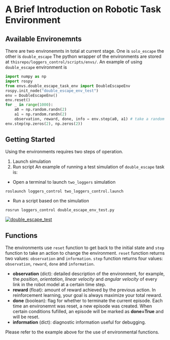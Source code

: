 # A Brief Introduction on Robotic Task Environment

## Available Environemnts
There are two environemnts in total at current stage. One is `solo_escape` the other is `double_escape` The python wrapper of the environments are stored at `thisrepo/loggers_control/scripts/envs/`. An example of using `double_escape` environment is
```python
import numpy as np
import rospy
from envs.double_escape_task_env import DoubleEscapeEnv
rospy.init_node("double_escape_env_test")
env = DoubleEscapeEnv()
env.reset()
for _ in range(1000):
    a0 = np.random.randn(2)
    a1 = np.random.randn(2)
    observation, reward, done, info = env.step(a0, a1) # take a random action
env.step(np.zeros(2), np.zeros(2))
```

## Getting Started
Using the environments requires two steps of operation.
1. Launch simulation
2. Run script
An example of running a test simulation of `double_escape` task is:
- Open a terminal to launch `two_loggers` simulation
```console
roslaunch loggers_control two_loggers_control.launch
```
- Run a script based on the simulation
```console
rosrun loggers_control double_escape_env_test.py
```
[![double_escape_test](http://i3.ytimg.com/vi/BvJD3rj6EMg/hqdefault.jpg)](https://youtu.be/BvJD3rj6EMg)

## Functions
The environments use `reset` function to get back to the initial state and `step` function to take an action to change the environment. `reset` function returns two values: `observation` and `information`. `step` function returns four values: `observation`, `reward`, `done` and `information`.
- **observation** (dict): detailed description of the environment, for example, the *position*, *orientation*, *linear velocity* and *angular velocity* of every link in the robot model at a certain time step.
- **reward** (float): amount of reward achieved by the previous action. In reinforcement learning, your goal is always maximize your total reward.
- **done** (boolean): flag for whether to terminate the current episode. Each time an environemnt was reset, a new episode was created. When certain conditions fufilled, an episode will be marked as **done=True** and will be reset.
- **information** (dict): diagnostic information useful for debugging.

Please refer to the example above for the use of environmental functions.

